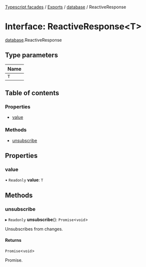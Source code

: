 [Typescript facades](../index.md) / [Exports](../modules.md) / [database](../modules/database.md) / ReactiveResponse

# Interface: ReactiveResponse<T\>

[database](../modules/database.md).ReactiveResponse

## Type parameters

| Name |
| :------ |
| `T` |

## Table of contents

### Properties

- [value](database.ReactiveResponse.md#value)

### Methods

- [unsubscribe](database.ReactiveResponse.md#unsubscribe)

## Properties

### value

• `Readonly` **value**: `T`

## Methods

### unsubscribe

▸ `Readonly` **unsubscribe**(): `Promise`<`void`\>

Unsubscribes from changes.

#### Returns

`Promise`<`void`\>

Promise.

